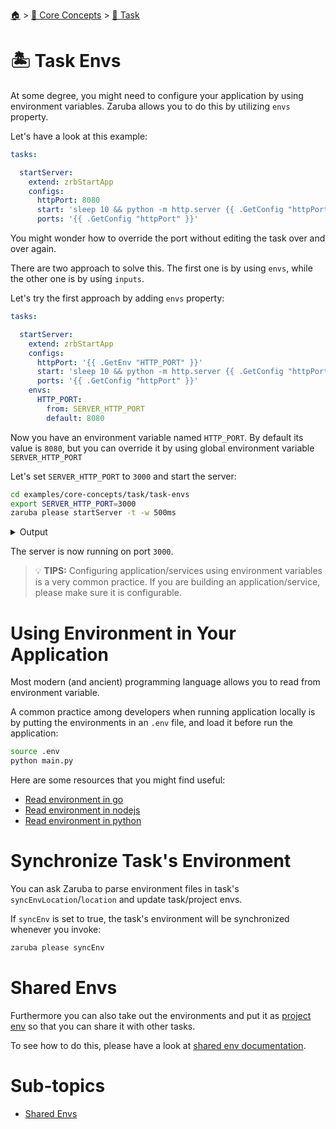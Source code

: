 <!--startTocHeader-->
[🏠](../../../README.md) > [🧠 Core Concepts](../../README.md) > [🔨 Task](../README.md)
# 🏝️ Task Envs
<!--endTocHeader-->


At some degree, you might need to configure your application by using environment variables. Zaruba allows you to do this by utilizing `envs` property.

Let's have a look at this example:

```yaml
tasks:

  startServer:
    extend: zrbStartApp
    configs:
      httpPort: 8080
      start: 'sleep 10 && python -m http.server {{ .GetConfig "httpPort" }}'
      ports: '{{ .GetConfig "httpPort" }}'
```

You might wonder how to override the port without editing the task over and over again.

There are two approach to solve this. The first one is by using `envs`, while the other one is by using `inputs`.

Let's try the first approach by adding `envs` property:


```yaml
tasks:

  startServer:
    extend: zrbStartApp
    configs:
      httpPort: '{{ .GetEnv "HTTP_PORT" }}'
      start: 'sleep 10 && python -m http.server {{ .GetConfig "httpPort" }}'
      ports: '{{ .GetConfig "httpPort" }}'
    envs:
      HTTP_PORT:
        from: SERVER_HTTP_PORT
        default: 8080
```

Now you have an environment variable named `HTTP_PORT`. By default its value is `8080`, but you can override it by using global environment variable `SERVER_HTTP_PORT`

Let's set `SERVER_HTTP_PORT` to `3000` and start the server:

<!--startCode-->
```bash
cd examples/core-concepts/task/task-envs
export SERVER_HTTP_PORT=3000
zaruba please startServer -t -w 500ms
```
 
<details>
<summary>Output</summary>
 
```````
💀 🔎 Job Starting...
         Elapsed Time: 1.439µs
         Current Time: 07:08:23
💀 🏁 Running 🔗 updateProjectLinks runner (Attempt 1 of 3) on /home/gofrendi/zaruba/docs/examples/core-concepts/task/task-envs
💀    🚀 🔗 updateProjectLinks   🎉🎉🎉
💀    🚀 🔗 updateProjectLinks   Links updated
💀 🎉 Successfully running 🔗 updateProjectLinks runner (Attempt 1 of 3)
💀 🏁 Running 🍏 startServer starter (Attempt 1 of 3) on /home/gofrendi/zaruba/docs/examples/core-concepts/task/task-envs
💀 🏁 Running 🍏 startServer readiness checker (Attempt 1 of infinite) on /home/gofrendi/zaruba/docs/examples/core-concepts/task/task-envs
💀    🔎 🍏 startServer          🔎 Waiting for port '3000'
💀    🚀 🍏 startServer          Serving HTTP on 0.0.0.0 port 3000 (http://0.0.0.0:3000/) ...
💀    🔎 🍏 startServer          🔎 Port '3000' is ready
💀    🔎 🍏 startServer          🎉🎉🎉
💀 🎉 Successfully running 🍏 startServer readiness checker (Attempt 1 of infinite)
💀    🔎 🍏 startServer          📜 Task 'startServer' is ready
💀 🔎 Job Running...
         Elapsed Time: 11.052062801s
         Current Time: 07:08:34
         Active Process:
           * (PID=3710) 🍏 startServer starter (Attempt 1 of 3)
💀 🎉 🎉🎉🎉🎉🎉🎉🎉🎉🎉🎉🎉
💀 🎉 Job Complete!!! 🎉🎉🎉
💀 🔥 Terminating
💀 🔪 Kill 🍏 startServer starter (PID=3710)
💀    🚀 🍏 startServer          
💀    🚀 🍏 startServer          Keyboard interrupt received, exiting.
💀    🚀 🍏 startServer          🎉🎉🎉
💀    🚀 🍏 startServer          📜 Task 'startServer' is started
💀 🎉 Successfully running 🍏 startServer starter (Attempt 1 of 3)
💀 🔎 Job Ended...
         Elapsed Time: 12.757897313s
         Current Time: 07:08:36
💀 🔥 🍏 startServer starter exited without any error message
zaruba please startServer   -t -w 500ms
```````
</details>
<!--endCode-->


The server is now running on port `3000`.


> 💡 __TIPS:__  Configuring application/services using environment variables is a very common practice. If you are building an application/service, please make sure it is configurable.

# Using Environment in Your Application

Most modern (and ancient) programming language allows you to read from environment variable.

A common practice among developers when running application locally is by putting the environments in an `.env` file, and load it before run the application:

```bash
source .env
python main.py
```

Here are some resources that you might find useful:

* [Read environment in go](https://pkg.go.dev/os#Getenv)
* [Read environment in nodejs](https://nodejs.org/api/process.html#processenv)
* [Read environment in python](https://docs.python.org/3/library/os.html#os.getenv)

# Synchronize Task's Environment

You can ask Zaruba to parse environment files in task's `syncEnvLocation`/`location` and update task/project envs.

If `syncEnv` is set to true, the task's environment will be synchronized whenever you invoke:

 ```bash
 zaruba please syncEnv
 ```

# Shared Envs

Furthermore you can also take out the environments and put it as [project env](../../project/project-envs.md) so that you can share it with other tasks.

To see how to do this, please have a look at [shared env documentation](./shared-envs.md).


<!--startTocSubTopic-->
# Sub-topics
* [Shared Envs](shared-envs.md)
<!--endTocSubTopic-->